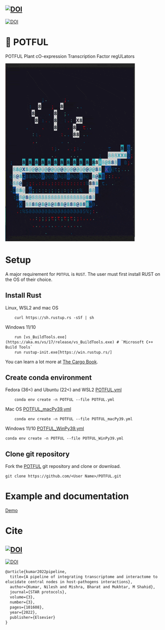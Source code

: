 <a href="https://doi.org/10.1016/j.xpro.2022.101608"><img src="https://ars.els-cdn.com/content/image/B26661667.svg" alt="DOI"></a>
-
<a href="https://doi.org/10.5281/zenodo.6800259"><img src="https://zenodo.org/badge/DOI/10.5281/zenodo.6800259.svg" alt="DOI"></a>
# :stew: POTFUL


POTFUL Plant cO-expression Transcription Factor regULators


![](POTFUL_Animate/POTFUL.gif)


# Setup
A major requirement for `POTFUL` is `RUST`. The user must first install RUST on the OS of their choice.

## Install Rust
Linux, WSL2 and mac OS
```{tab-item} 
    curl https://sh.rustup.rs -sSf | sh
```

Windows 11/10
```{tab-item} 
    run [vs_BuildTools.exe](https://aka.ms/vs/17/release/vs_BuildTools.exe) # `Microsoft C++ Build Tools`
    run rustup-init.exe[https://win.rustup.rs/]
```



You can learn a lot more at [The Cargo Book](https://doc.rust-lang.org/cargo/getting-started/installation.html). 


## Create conda environment

Fedora (36<) and Ubuntu (22<) and WSL2
[POTFUL.yml](https://github.com/nilesh-iiita/POTFUL/blob/main/POTFUL.yml)
```{tab-item} 
    conda env create -n POTFUL --file POTFUL.yml
```
Mac OS
[POTFUL_macPy39.yml](https://github.com/nilesh-iiita/POTFUL/blob/main/POTFUL_macPy39.yml)
```{tab-item} 
    conda env create -n POTFUL --file POTFUL_macPy39.yml
```

Windows 11/10
[POTFUL_WinPy39.yml](https://github.com/nilesh-iiita/POTFUL/blob/main/POTFUL_WinPy39.yml)
```{tab-item} 
conda env create -n POTFUL --file POTFUL_WinPy39.yml
```


## Clone git repository

Fork the [POTFUL](https://github.com/nilesh-iiita/POTFUL) git repository and clone or download.

    git clone https://github.com/<User Name>/POTFUL.git


# Example and documentation
[Demo](https://nilesh-iiita.github.io/POTFUL/intro.html)

# Cite 

<a href="https://doi.org/10.1016/j.xpro.2022.101608"><img src="https://ars.els-cdn.com/content/image/B26661667.svg" alt="DOI"></a>
-
<a href="https://doi.org/10.5281/zenodo.6800259"><img src="https://zenodo.org/badge/DOI/10.5281/zenodo.6800259.svg" alt="DOI"></a>

```
@article{kumar2022pipeline,
  title={A pipeline of integrating transcriptome and interactome to elucidate central nodes in host-pathogens interactions},
  author={Kumar, Nilesh and Mishra, Bharat and Mukhtar, M Shahid},
  journal={STAR protocols},
  volume={3},
  number={3},
  pages={101608},
  year={2022},
  publisher={Elsevier}
}
```
